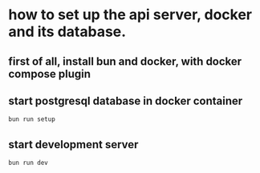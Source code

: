 # how to set up the api server, docker and its database.

## first of all, install bun and docker, with docker compose plugin

## start postgresql database in docker container

```bash
bun run setup
```

## start development server

```bash
bun run dev
```
